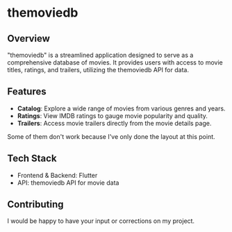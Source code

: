 # themoviedb

## Overview

"themoviedb" is a streamlined application designed to serve as a comprehensive database of movies. It provides users with access to movie titles, ratings, and trailers, utilizing the themoviedb API for data.

## Features

- **Catalog**: Explore a wide range of movies from various genres and years.
- **Ratings**: View IMDB ratings to gauge movie popularity and quality.
- **Trailers**: Access movie trailers directly from the movie details page.

Some of them don't work because I've only done the layout at this point.


## Tech Stack

- Frontend & Backend: Flutter
- API: themoviedb API for movie data

## Contributing

I would be happy to have your input or corrections on my project. 

